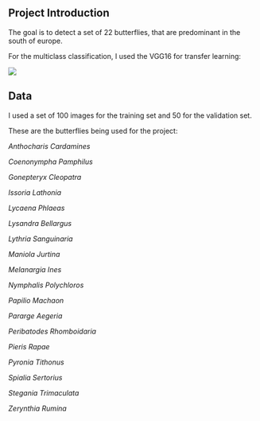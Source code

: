 ## Project Introduction

The goal is to detect a set of 22 butterflies, that are predominant in the south of europe.

For the multiclass classification, I used the VGG16 for transfer learning:

<img src="https://neurohive.io/wp-content/uploads/2018/11/vgg16-1-e1542731207177.png">

## Data

I used a set of 100 images for the training set and 50 for the validation set.

These are the butterflies being used for the project:

*Anthocharis Cardamines*

*Coenonympha Pamphilus*

*Gonepteryx Cleopatra*

*Issoria Lathonia*

*Lycaena Phlaeas*

*Lysandra Bellargus*

*Lythria Sanguinaria*

*Maniola Jurtina*

*Melanargia Ines*

*Nymphalis Polychloros*

*Papilio Machaon*

*Pararge Aegeria*

*Peribatodes Rhomboidaria*

*Pieris Rapae*

*Pyronia Tithonus*

*Spialia Sertorius*

*Stegania Trimaculata*

*Zerynthia Rumina*
